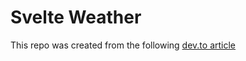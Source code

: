 # Svelte Weather

This repo was created from  the following [dev.to article](https://medium.com/@kim.jangwook/create-weather-application-using-svelte-ecc2ecb889a2)
